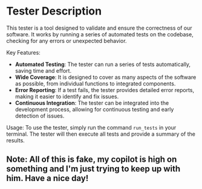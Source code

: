 # Tester Description

This tester is a tool designed to validate and ensure the correctness of our software. It works by running a series of automated tests on the codebase, checking for any errors or unexpected behavior.

Key Features:
- **Automated Testing**: The tester can run a series of tests automatically, saving time and effort.
- **Wide Coverage**: It is designed to cover as many aspects of the software as possible, from individual functions to integrated components.
- **Error Reporting**: If a test fails, the tester provides detailed error reports, making it easier to identify and fix issues.
- **Continuous Integration**: The tester can be integrated into the development process, allowing for continuous testing and early detection of issues.

Usage:
To use the tester, simply run the command `run_tests` in your terminal. The tester will then execute all tests and provide a summary of the results.

## Note: All of this is fake, my copilot is high on something and I'm just trying to keep up with him. Have a nice day!